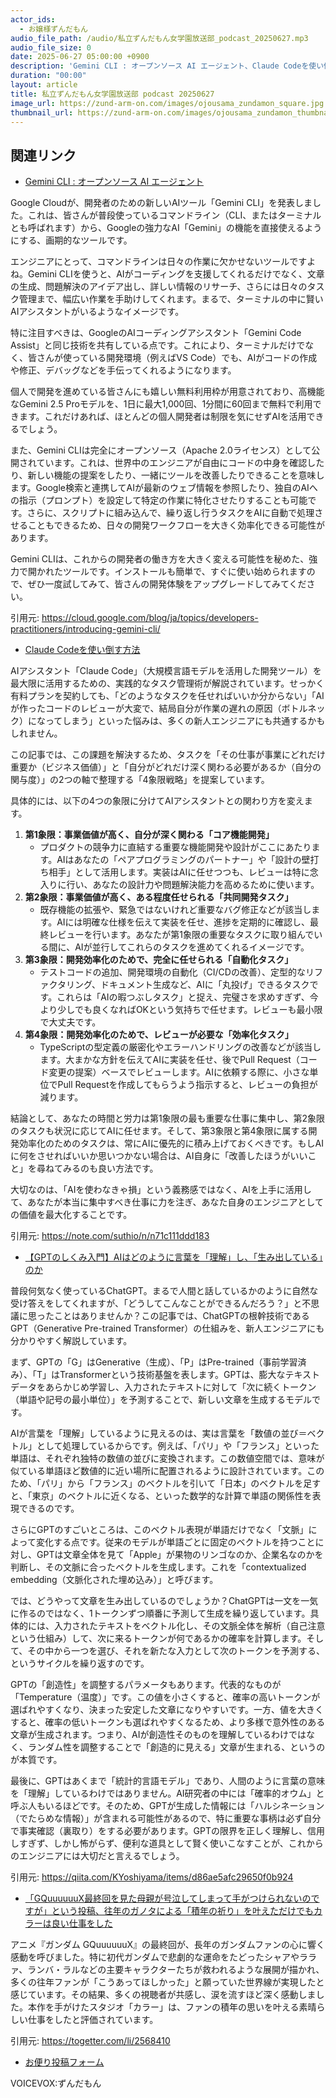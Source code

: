 ```yaml
---
actor_ids:
  - お嬢様ずんだもん
audio_file_path: /audio/私立ずんだもん女学園放送部_podcast_20250627.mp3
audio_file_size: 0
date: 2025-06-27 05:00:00 +0900
description: 'Gemini CLI : オープンソース AI エージェント、Claude Codeを使い倒す方法、【GPTのしくみ入門】AIはどのように言葉を「理解」し、「生み出している」のか、「GQuuuuuuX最終回を見た母親が号泣してしまって手がつけられないのですが」という投稿、往年のガノタによる「積年の祈り」を叶えただけでもカラーは良い仕事をした'
duration: "00:00"
layout: article
title: 私立ずんだもん女学園放送部 podcast 20250627
image_url: https://zund-arm-on.com/images/ojousama_zundamon_square.jpg
thumbnail_url: https://zund-arm-on.com/images/ojousama_zundamon_thumbnail.jpg
---
```


## 関連リンク


- [Gemini CLI : オープンソース AI エージェント](https://cloud.google.com/blog/ja/topics/developers-practitioners/introducing-gemini-cli/)  


Google Cloudが、開発者のための新しいAIツール「Gemini CLI」を発表しました。これは、皆さんが普段使っているコマンドライン（CLI、またはターミナルとも呼ばれます）から、Googleの強力なAI「Gemini」の機能を直接使えるようにする、画期的なツールです。

エンジニアにとって、コマンドラインは日々の作業に欠かせないツールですよね。Gemini CLIを使うと、AIがコーディングを支援してくれるだけでなく、文章の生成、問題解決のアイデア出し、詳しい情報のリサーチ、さらには日々のタスク管理まで、幅広い作業を手助けしてくれます。まるで、ターミナルの中に賢いAIアシスタントがいるようなイメージです。

特に注目すべきは、GoogleのAIコーディングアシスタント「Gemini Code Assist」と同じ技術を共有している点です。これにより、ターミナルだけでなく、皆さんが使っている開発環境（例えばVS Code）でも、AIがコードの作成や修正、デバッグなどを手伝ってくれるようになります。

個人で開発を進めている皆さんにも嬉しい無料利用枠が用意されており、高機能なGemini 2.5 Proモデルを、1日に最大1,000回、1分間に60回まで無料で利用できます。これだけあれば、ほとんどの個人開発者は制限を気にせずAIを活用できるでしょう。

また、Gemini CLIは完全にオープンソース（Apache 2.0ライセンス）として公開されています。これは、世界中のエンジニアが自由にコードの中身を確認したり、新しい機能の提案をしたり、一緒にツールを改善したりできることを意味します。Google検索と連携してAIが最新のウェブ情報を参照したり、独自のAIへの指示（プロンプト）を設定して特定の作業に特化させたりすることも可能です。さらに、スクリプトに組み込んで、繰り返し行うタスクをAIに自動で処理させることもできるため、日々の開発ワークフローを大きく効率化できる可能性があります。

Gemini CLIは、これからの開発者の働き方を大きく変える可能性を秘めた、強力で開かれたツールです。インストールも簡単で、すぐに使い始められますので、ぜひ一度試してみて、皆さんの開発体験をアップグレードしてみてください。

引用元: https://cloud.google.com/blog/ja/topics/developers-practitioners/introducing-gemini-cli/


- [Claude Codeを使い倒す方法](https://note.com/suthio/n/n71c111ddd183)  


AIアシスタント「Claude Code」（大規模言語モデルを活用した開発ツール）を最大限に活用するための、実践的なタスク管理術が解説されています。せっかく有料プランを契約しても、「どのようなタスクを任せればいいか分からない」「AIが作ったコードのレビューが大変で、結局自分が作業の遅れの原因（ボトルネック）になってしまう」といった悩みは、多くの新人エンジニアにも共通するかもしれません。

この記事では、この課題を解決するため、タスクを「その仕事が事業にどれだけ重要か（ビジネス価値）」と「自分がどれだけ深く関わる必要があるか（自分の関与度）」の2つの軸で整理する「4象限戦略」を提案しています。

具体的には、以下の4つの象限に分けてAIアシスタントとの関わり方を変えます。

1.  **第1象限：事業価値が高く、自分が深く関わる「コア機能開発」**
    *   プロダクトの競争力に直結する重要な機能開発や設計がここにあたります。AIはあなたの「ペアプログラミングのパートナー」や「設計の壁打ち相手」として活用します。実装はAIに任せつつも、レビューは特に念入りに行い、あなたの設計力や問題解決能力を高めるために使います。
2.  **第2象限：事業価値が高く、ある程度任せられる「共同開発タスク」**
    *   既存機能の拡張や、緊急ではないけれど重要なバグ修正などが該当します。AIには明確な仕様を伝えて実装を任せ、進捗を定期的に確認し、最終レビューを行います。あなたが第1象限の重要なタスクに取り組んでいる間に、AIが並行してこれらのタスクを進めてくれるイメージです。
3.  **第3象限：開発効率化のためで、完全に任せられる「自動化タスク」**
    *   テストコードの追加、開発環境の自動化（CI/CDの改善）、定型的なリファクタリング、ドキュメント生成など、AIに「丸投げ」できるタスクです。これらは「AIの暇つぶしタスク」と捉え、完璧さを求めすぎず、今より少しでも良くなればOKという気持ちで任せます。レビューも最小限で大丈夫です。
4.  **第4象限：開発効率化のためで、レビューが必要な「効率化タスク」**
    *   TypeScriptの型定義の厳密化やエラーハンドリングの改善などが該当します。大まかな方針を伝えてAIに実装を任せ、後でPull Request（コード変更の提案）ベースでレビューします。AIに依頼する際に、小さな単位でPull Requestを作成してもらうよう指示すると、レビューの負担が減ります。

結論として、あなたの時間と労力は第1象限の最も重要な仕事に集中し、第2象限のタスクも状況に応じてAIに任せます。そして、第3象限と第4象限に属する開発効率化のためのタスクは、常にAIに優先的に積み上げておくべきです。もしAIに何をさせればいいか思いつかない場合は、AI自身に「改善したほうがいいこと」を尋ねてみるのも良い方法です。

大切なのは、「AIを使わなきゃ損」という義務感ではなく、AIを上手に活用して、あなたが本当に集中すべき仕事に力を注ぎ、あなた自身のエンジニアとしての価値を最大化することです。

引用元: https://note.com/suthio/n/n71c111ddd183


- [【GPTのしくみ入門】AIはどのように言葉を「理解」し、「生み出している」のか](https://qiita.com/KYoshiyama/items/d86ae5afc29650f0b924)  


普段何気なく使っているChatGPT。まるで人間と話しているかのように自然な受け答えをしてくれますが、「どうしてこんなことができるんだろう？」と不思議に思ったことはありませんか？この記事では、ChatGPTの根幹技術であるGPT（Generative Pre-trained Transformer）の仕組みを、新人エンジニアにも分かりやすく解説しています。

まず、GPTの「G」はGenerative（生成）、「P」はPre-trained（事前学習済み）、「T」はTransformerという技術基盤を表します。GPTは、膨大なテキストデータをあらかじめ学習し、入力されたテキストに対して「次に続くトークン（単語や記号の最小単位）」を予測することで、新しい文章を生成するモデルです。

AIが言葉を「理解」しているように見えるのは、実は言葉を「数値の並び＝ベクトル」として処理しているからです。例えば、「パリ」や「フランス」といった単語は、それぞれ独特の数値の並びに変換されます。この数値空間では、意味が似ている単語ほど数値的に近い場所に配置されるように設計されています。このため、「パリ」から「フランス」のベクトルを引いて「日本」のベクトルを足すと、「東京」のベクトルに近くなる、といった数学的な計算で単語の関係性を表現できるのです。

さらにGPTのすごいところは、このベクトル表現が単語だけでなく「文脈」によって変化する点です。従来のモデルが単語ごとに固定のベクトルを持つことに対し、GPTは文章全体を見て「Apple」が果物のリンゴなのか、企業名なのかを判断し、その文脈に合ったベクトルを生成します。これを「contextualized embedding（文脈化された埋め込み）」と呼びます。

では、どうやって文章を生み出しているのでしょうか？ChatGPTは一文を一気に作るのではなく、1トークンずつ順番に予測して生成を繰り返しています。具体的には、入力されたテキストをベクトル化し、その文脈全体を解析（自己注意という仕組み）して、次に来るトークンが何であるかの確率を計算します。そして、その中から一つを選び、それを新たな入力として次のトークンを予測する、というサイクルを繰り返すのです。

GPTの「創造性」を調整するパラメータもあります。代表的なものが「Temperature（温度）」です。この値を小さくすると、確率の高いトークンが選ばれやすくなり、決まった安定した文章になりやすいです。一方、値を大きくすると、確率の低いトークンも選ばれやすくなるため、より多様で意外性のある文章が生成されます。つまり、AIが創造性そのものを理解しているわけではなく、ランダム性を調整することで「創造的に見える」文章が生まれる、というのが本質です。

最後に、GPTはあくまで「統計的言語モデル」であり、人間のように言葉の意味を「理解」しているわけではありません。AI研究者の中には「確率的オウム」と呼ぶ人もいるほどです。そのため、GPTが生成した情報には「ハルシネーション（でたらめな情報）」が含まれる可能性があるので、特に重要な事柄は必ず自分で事実確認（裏取り）をする必要があります。GPTの限界を正しく理解し、信用しすぎず、しかし怖がらず、便利な道具として賢く使いこなすことが、これからのエンジニアには大切だと言えるでしょう。

引用元: https://qiita.com/KYoshiyama/items/d86ae5afc29650f0b924


- [「GQuuuuuuX最終回を見た母親が号泣してしまって手がつけられないのですが」という投稿、往年のガノタによる「積年の祈り」を叶えただけでもカラーは良い仕事をした](https://togetter.com/li/2568410)  


アニメ『ガンダム GQuuuuuuX』の最終回が、長年のガンダムファンの心に響く感動を呼びました。特に初代ガンダムで悲劇的な運命をたどったシャアやララァ、ランバ・ラルなどの主要キャラクターたちが救われるような展開が描かれ、多くの往年ファンが「こうあってほしかった」と願っていた世界線が実現したと感じています。その結果、多くの視聴者が共感し、涙を流すほど深く感動しました。本作を手がけたスタジオ「カラー」は、ファンの積年の思いを叶える素晴らしい仕事をしたと評価されています。

引用元: https://togetter.com/li/2568410



- [お便り投稿フォーム](https://forms.gle/ffg4JTfqdiqK62qf9)

VOICEVOX:ずんだもん
